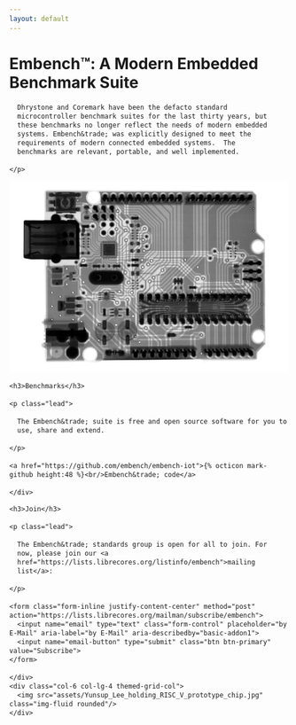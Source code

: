 ```yaml
---
layout: default
---
```


<div class="jumbotron jumbotron-fluid">
  <div class="container">
    <h1 class="display-6">Embench&trade;: A Modern Embedded Benchmark Suite</h1>
    <p class="lead">

      Dhrystone and Coremark have been the defacto standard
      microcontroller benchmark suites for the last thirty years, but
      these benchmarks no longer reflect the needs of modern embedded
      systems. Embench&trade; was explicitly designed to meet the
      requirements of modern connected embedded systems.  The
      benchmarks are relevant, portable, and well implemented.

    </p>
  </div>
</div>

 <div class="container">

  <div class="row my-5">
    <div class="col-6 col-lg-4 themed-grid-col">
      <img src="assets/arduino.jpg" class="img-fluid" />
    </div>
    <div class="col-12 col-sm-6 col-lg-8 themed-grid-col text-center">

    <h3>Benchmarks</h3>

    <p class="lead">

      The Embench&trade; suite is free and open source software for you to
      use, share and extend.

    </p>

    <a href="https://github.com/embench/embench-iot">{% octicon mark-github height:48 %}<br/>Embench&trade; code</a>

    </div>
  </div>

  <div class="row my-5">
    <div class="col-12 col-sm-6 col-lg-8 themed-grid-col text-center">

    <h3>Join</h3>

    <p class="lead">

      The Embench&trade; standards group is open for all to join. For
      now, please join our <a
      href="https://lists.librecores.org/listinfo/embench">mailing
      list</a>:

    </p>

    <form class="form-inline justify-content-center" method="post" action="https://lists.librecores.org/mailman/subscribe/embench">
      <input name="email" type="text" class="form-control" placeholder="by E-Mail" aria-label="by E-Mail" aria-describedby="basic-addon1">
      <input name="email-button" type="submit" class="btn btn-primary" value="Subscribe">
    </form>

    </div>
    <div class="col-6 col-lg-4 themed-grid-col">
      <img src="assets/Yunsup_Lee_holding_RISC_V_prototype_chip.jpg" class="img-fluid rounded"/>
    </div>
  </div>

</div>
